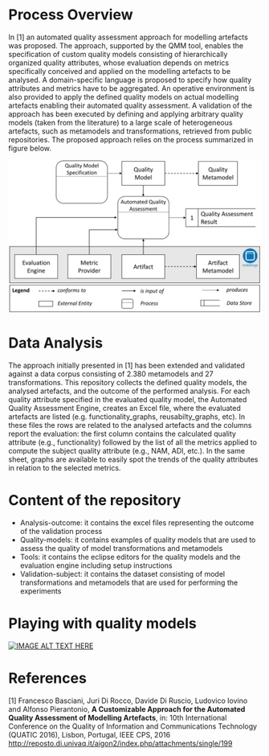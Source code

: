 # Process Overview
In [1] an automated quality assessment approach for modelling artefacts was proposed. The approach, supported by the QMM tool, enables the specification of custom quality models consisting of hierarchically organized quality attributes, whose evaluation depends on metrics specifically conceived and applied on the modelling artefacts to be analysed. A domain-specific language is proposed to specify how quality attributes and metrics have to be aggregated. An operative environment is also provided to apply the defined quality models on actual modelling artefacts enabling their automated quality assessment. A validation of the approach has been executed by defining and applying arbitrary quality models (taken from the literature) to a large scale of heterogeneous artefacts, such as metamodels and transformations, retrieved from public repositories. The proposed approach relies on the process summarized in figure below.

![alt tag](https://github.com/MDEGroup/QMM/blob/master/process.jpg)


# Data Analysis
The approach initially presented in [1] has been extended and validated against a data corpus consisting of 2.380 metamodels and 27 transformations. This repository collects the defined quality models, the analysed artefacts, and the outcome of the performed analysis. For each quality attribute specified in the evaluated quality model, the Automated Quality Assessment Engine, creates an Excel file, where the evaluated artefacts are listed (e.g. functionality_graphs, reusabilty_graphs, etc). In these files the rows are related to the analysed artefacts and the columns report the evaluation: the first column contains the calculated quality attribute (e.g., functionality) followed by the list of all the metrics applied to compute the subject quality attribute (e.g., NAM, ADI, etc.). In the same sheet, graphs are available to easily spot the trends of the quality attributes in relation to the selected metrics.


# Content of the repository
* Analysis-outcome: it contains the excel files representing the outcome of the validation process
* Quality-models: it contains examples of quality models that are used to assess the quality of model transformations and metamodels
* Tools: it contains the eclipse editors for the quality models and the evaluation engine including setup instructions
* Validation-subject: it contains the dataset consisting of model transformations and metamodels that are used for performing the experiments

# Playing with quality models
[![IMAGE ALT TEXT HERE](https://img.youtube.com/vi/QDXaKHgeVM8/0.jpg)](https://www.youtube.com/watch?v=QDXaKHgeVM8)


# References
[1] Francesco Basciani, Juri Di Rocco, Davide Di Ruscio, Ludovico Iovino and Alfonso Pierantonio, <b>A Customizable Approach for the Automated Quality Assessment of Modelling Artefacts</b>, in: 10th International Conference on the Quality of Information and Communications Technology (QUATIC 2016), Lisbon, Portugal, IEEE CPS, 2016
http://reposto.di.univaq.it/aigon2/index.php/attachments/single/199
